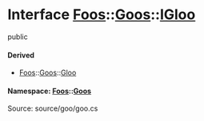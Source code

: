 # Interface [Foos](namespaceFoos.md)::[Goos](namespaceFoos_1_1Goos.md)::[IGloo](interfaceFoos_1_1Goos_1_1IGloo.md)
public




#### Derived
- [Foos](namespaceFoos.md)::[Goos](namespaceFoos_1_1Goos.md)::[Gloo](classFoos_1_1Goos_1_1Gloo.md)
#### Namespace: [Foos](namespaceFoos.md)::[Goos](namespaceFoos_1_1Goos.md)
Source: source/goo/goo.cs
